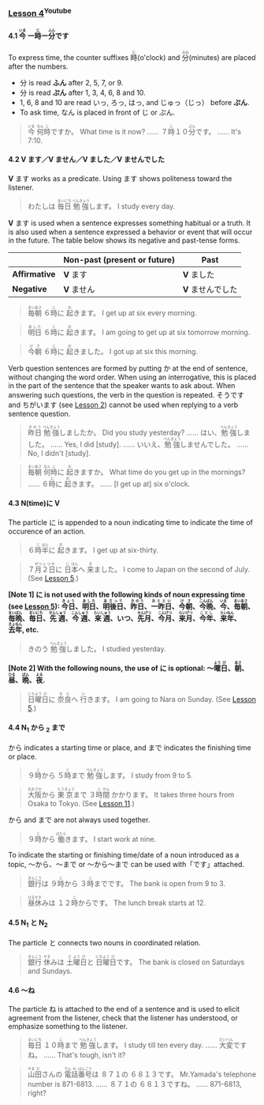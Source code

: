 ### [Lesson 4](https://www.youtube.com/watch?v=BQkKnypu8f0)<sup>Youtube</sup>

#### 4.1 <ruby>今<rp>（</rp><rt>いま</rt><rp>）</rp></ruby> ー<ruby>時<rp>（</rp><rt>じ</rt><rp>）</rp></ruby>ー<ruby>分<rp>（</rp><rt>ふん</rt><rp>）</rp></ruby>です

To express time, the counter suffixes <ruby>時<rp>（</rp><rt>じ</rt><rp>）</rp></ruby>(o'clock) and <ruby>分<rp>（</rp><rt>ふん</rt><rp>）</rp></ruby>(minutes) are placed after the numbers.

- 分 is read **ふん** after 2, 5, 7, or 9.
- 分 is read **ぷん** after 1, 3, 4, 6, 8 and 10.
- 1, 6, 8 and 10 are read いっ, ろっ, はっ, and じゅっ（じっ） before **ぷん**.
- To ask time, なん is placed in front of じ or ぷん.

> <ruby>今<rp>（</rp><rt>いま</rt><rp>）</rp></ruby> <ruby>何<rp>（</rp><rt>なん</rt><rp>）</rp></ruby><ruby><ruby>時<rp>（</rp><rt>じ</rt><rp>）</rp></ruby><ruby>ですか。
> What time is it now?
> …… ７<ruby>時<rp>（</rp><rt>じ</rt><rp>）</rp></ruby>１０<ruby>分<rp>（</rp><rt>ぷん</rt><rp>）</rp></ruby>です。
> …… It's 7:10.

#### 4.2 V ます／V ません／V ました／V ませんでした

**V** ます works as a predicate. Using ます shows politeness toward the listener.

> わたしは <ruby>毎日<rp>（</rp><rt>まいにち</rt><rp>）</rp></ruby> <ruby>勉強<rp>（</rp><rt>べんきょう</rt><rp>）</rp></ruby>します。
> I study every day.

**V** ます is used when a sentence expresses something habitual or a truth. It is also used when a sentence expressed a behavior or event that will occur in the future. The table below shows its negative and past-tense forms.

|                | Non-past (present or future) | Past             |
|----------------|------------------------------|------------------|
| **Affirmative**| **V** ます                    | **V** ました      |
| **Negative**   | **V** ません                  | **V** ませんでした |

> <ruby>毎朝<rp>（</rp><rt>まいあさ</rt><rp>）</rp></ruby> ６<ruby>時<rp>（</rp><rt>じ</rt><rp>）</rp></ruby>に <ruby>起<rp>（</rp><rt>お</rt><rp>）</rp></ruby>きます。
> I get up at six every morning.

> <ruby>明日<rp>（</rp><rt>あした</rt><rp>）</rp></ruby> ６<ruby>時<rp>（</rp><rt>じ</rt><rp>）</rp></ruby>に <ruby>起<rp>（</rp><rt>お</rt><rp>）</rp></ruby>きます。
> I am going to get up at six tomorrow morning.

> <ruby>今朝<rp>（</rp><rt>けさ</rt><rp>）</rp></ruby> ６<ruby>時<rp>（</rp><rt>じ</rt><rp>）</rp></ruby>に <ruby>起<rp>（</rp><rt>お</rt><rp>）</rp></ruby>きました。
> I got up at six this morning.

Verb question sentences are formed by putting か at the end of sentence, without changing the word order. When using an interrogative, this is placed in the part of the sentence that the speaker wants to ask about. When answering such questions, the verb in the question is repeated. そうです and ちがいます (see [Lesson 2](https://github.com/flying-yogurt/JP-Memos/blob/master/grammar_notes/Lesson_02_Grammar.md)) cannot be used when replying to a verb sentence question.

> <ruby>昨日<rp>（</rp><rt>きのう</rt><rp>）</rp></ruby> <ruby>勉強<rp>（</rp><rt>べんきょう</rt><rp>）</rp></ruby>しましたか。
> Did you study yesterday?
> …… はい、<ruby>勉強<rp>（</rp><rt>べんきょう</rt><rp>）</rp></ruby>しました。
> …… Yes, I did [study].
> …… いいえ、<ruby>勉強<rp>（</rp><rt>べんきょう</rt><rp>）</rp></ruby>しませんでした。
> …… No, I didn't [study].

> <ruby>毎朝<rp>（</rp><rt>まいあさ</rt><rp>）</rp></ruby> <ruby>何<rp>（</rp><rt>なん</rt><rp>）</rp>時<rp>（</rp><rt>じ</rt><rp>）</rp></ruby>に <ruby>起<rp>（</rp><rt>お</rt><rp>）</rp></ruby>きますか。
> What time do you get up in the mornings?
> …… ６<ruby>時<rp>（</rp><rt>じ</rt><rp>）</rp></ruby>に <ruby>起<rp>（</rp><rt>お</rt><rp>）</rp></ruby>きます。
> …… [I get up at] six o'clock.

#### 4.3 N(time)に V

The particle に is appended to a noun indicating time to indicate the time of occurence of an action.

> ６<ruby>時<rp>（</rp><rt>じ</rt><rp>）</rp></ruby><ruby>半<rp>（</rp><rt>はん</rt><rp>）</rp></ruby>に <ruby>起<rp>（</rp><rt>お</rt><rp>）</rp></ruby>きます。
> I get up at six-thirty.

> ７<ruby>月<rp>（</rp><rt>がつ</rt><rp>）</rp></ruby><ruby>２日<rp>（</rp><rt>ふつか</rt><rp>）</rp></ruby>に <ruby>日<rp>（</rp><rt>に</rt><rp>）</rp>本<rp>（</rp><rt>ほん</rt><rp>）</rp></ruby>へ <ruby>来<rp>（</rp><rt>き</rt><rp>）</rp></ruby>ました。
> I come to Japan on the second of July. (See [Lesson 5](https://github.com/flying-yogurt/JP-Memos/blob/master/grammar_notes/Lesson_05_Grammar.md).)

**[Note 1] に is not used with the following kinds of noun expressing time (see [Lesson 5](https://github.com/flying-yogurt/JP-Memos/blob/master/grammar_notes/Lesson_05_Grammar.md)): <ruby>今日<rp>（</rp><rt>きょう</rt><rp>）</rp></ruby>、<ruby>明日<rp>（</rp><rt>あした</rt><rp>）</rp></ruby>、<ruby>明後日<rp>（</rp><rt>あさって</rt><rp>）</rp></ruby>、<ruby>昨日<rp>（</rp><rt>きのう</rt><rp>）</rp></ruby>、<ruby>一昨日<rp>（</rp><rt>おととい</rt><rp>）</rp></ruby>、<ruby>今朝<rp>（</rp><rt>けさ</rt><rp>）</rp></ruby>、<ruby>今晩<rp>（</rp><rt>こんばん</rt><rp>）</rp></ruby>、<ruby>今<rp>（</rp><rt>いま</rt><rp>）</rp></ruby>、<ruby>毎朝<rp>（</rp><rt>まいあさ</rt><rp>）</rp></ruby>、<ruby>毎晩<rp>（</rp><rt>まいばん</rt><rp>）</rp></ruby>、<ruby>毎日<rp>（</rp><rt>まいにち</rt><rp>）</rp></ruby>、<ruby>先週<rp>（</rp><rt>せんしゅう</rt><rp>）</rp></ruby>、<ruby>今週<rp>（</rp><rt>こんしゅう</rt><rp>）</rp></ruby>、<ruby>来週<rp>（</rp><rt>らいしゅう</rt><rp>）</rp></ruby>、いつ、<ruby>先月<rp>（</rp><rt>せんげつ</rt><rp>）</rp></ruby>、<ruby>今月<rp>（</rp><rt>こんげつ</rt><rp>）</rp></ruby>、<ruby>来月<rp>（</rp><rt>らいげつ</rt><rp>）</rp></ruby>、<ruby>今年<rp>（</rp><rt>ことし</rt><rp>）</rp></ruby>、<ruby>来年<rp>（</rp><rt>らいねん</rt><rp>）</rp></ruby>、<ruby>去年<rp>（</rp><rt>きょねん</rt><rp>）</rp></ruby>, etc.**

> きのう <ruby>勉強<rp>（</rp><rt>べんきょう</rt><rp>）</rp></ruby>しました。
> I studied yesterday.

**[Note 2] With the following nouns, the use of に is optional: 〜<ruby>曜<rp>（</rp><rt>よう</rt><rp>）</rp>日<rp>（</rp><rt>び</rt><rp>）</rp></ruby>、<ruby>朝<rp>（</rp><rt>あさ</rt><rp>）</rp></ruby>、<ruby>昼<rp>（</rp><rt>ひる</rt><rp>）</rp></ruby>、<ruby>晩<rp>（</rp><rt>ばん</rt><rp>）</rp></ruby>、<ruby>夜<rp>（</rp><rt>よる</rt><rp>）</rp></ruby>.**

> <ruby>日<rp>（</rp><rt>にち</rt><rp>）</rp>曜<rp>（</rp><rt>よう</rt><rp>）</rp>日<rp>（</rp><rt>び</rt><rp>）</rp></ruby>に <ruby>奈良<rp>（</rp><rt>なら</rt><rp>）</rp></ruby>へ <ruby>行<rp>（</rp><rt>い</rt><rp>）</rp></ruby>きます。
> I am going to Nara on Sunday. (See [Lesson 5](https://github.com/flying-yogurt/JP-Memos/blob/master/grammar_notes/Lesson_05_Grammar.md).)

#### 4.4 N<sub>1</sub> から <sub>2</sub> まで

から indicates a starting time or place, and まで indicates the finishing time or place.

> ９<ruby>時<rp>（</rp><rt>じ</rt><rp>）</rp></ruby>から ５<ruby>時<rp>（</rp><rt>じ</rt><rp>）</rp></ruby>まで <ruby>勉強<rp>（</rp><rt>べんきょう</rt><rp>）</rp></ruby>します。
> I study from 9 to 5.

> <ruby>大<rp>（</rp><rt>おお</rt><rp>）</rp>阪<rp>（</rp><rt>さか</rt><rp>）</rp></ruby>から <ruby>東<rp>（</rp><rt>とう</rt><rp>）</rp>京<rp>（</rp><rt>きょう</rt><rp>）</rp></ruby>まで ３<ruby>時<rp>（</rp><rt>じ</rt><rp>）</rp>間<rp>（</rp><rt>かん</rt><rp>）</rp></ruby> かかります。
> It takes three hours from Osaka to Tokyo. (See [Lesson 11](https://github.com/flying-yogurt/JP-Memos/blob/master/grammar_notes/Lesson_11_Grammar.md).)

から and まで are not always used together.

> ９<ruby>時<rp>（</rp><rt>じ</rt><rp>）</rp></ruby>から <ruby>働<rp>（</rp><rt>はたら</rt><rp>）</rp></ruby>きます。
> I start work at nine.

To indicate the starting or finishing time/date of a noun introduced as a topic, 〜から、〜まで or 〜から〜まで can be used with「です」attached.

> <ruby>銀<rp>（</rp><rt>ぎん</rt><rp>）</rp>行<rp>（</rp><rt>こう</rt><rp>）</rp></ruby>は ９<ruby>時<rp>（</rp><rt>じ</rt><rp>）</rp></ruby>から ３<ruby>時<rp>（</rp><rt>じ</rt><rp>）</rp></ruby>までです。
> The bank is open from 9 to 3.

> <ruby>昼<rp>（</rp><rt>ひる</rt><rp>）</rp>休<rp>（</rp><rt>やす</rt><rp>）</rp></ruby>みは １２<ruby>時<rp>（</rp><rt>じ</rt><rp>）</rp></ruby>からです。
> The lunch break starts at 12.

#### 4.5 N<sub>1</sub> と N<sub>2</sub>

The particle と connects two nouns in coordinated relation.

> <ruby>銀<rp>（</rp><rt>ぎん</rt><rp>）</rp>行<rp>（</rp><rt>こう</rt><rp>）</rp></ruby> <ruby>休<rp>（</rp><rt>やす</rt><rp>）</rp></ruby>みは <ruby>土<rp>（</rp><rt>ど</rt><rp>）</rp>曜<rp>（</rp><rt>よう</rt><rp>）</rp>日<rp>（</rp><rt>び</rt><rp>）</rp></ruby>と <ruby>日<rp>（</rp><rt>にち</rt><rp>）</rp>曜<rp>（</rp><rt>よう</rt><rp>）</rp>日<rp>（</rp><rt>び</rt><rp>）</rp></ruby>です。
> The bank is closed on Saturdays and Sundays.

#### 4.6 〜ね

The particle ね is attached to the end of a sentence and is used to elicit agreement from the listener, check that the listener has understood, or emphasize something to the listener.

> <ruby>毎日<rp>（</rp><rt>まいにち</rt><rp>）</rp></ruby> １０<ruby>時<rp>（</rp><rt>じ</rt><rp>）</rp></ruby>まで <ruby>勉強<rp>（</rp><rt>べんきょう</rt><rp>）</rp></ruby>します。
> I study till ten every day.
> …… <ruby>大変<rp>（</rp><rt>だいへん</rt><rp>）</rp></ruby>ですね。
> …… That's tough, isn't it?

> <ruby>山<rp>（</rp><rt>やま</rt><rp>）</rp>田<rp>（</rp><rt>だ</rt><rp>）</rp></ruby>さんの <ruby>電<rp>（</rp><rt>でん</rt><rp>）</rp>話<rp>（</rp><rt>わ</rt><rp>）</rp>番<rp>（</rp><rt>ばん</rt><rp>）</rp>号<rp>（</rp><rt>ごう</rt><rp>）</rp></ruby>は ８７１の ６８１３です。
> Mr.Yamada's telephone number is 871-6813.
> …… ８７１の ６８１３ですね。
> …… 871-6813, right?
